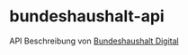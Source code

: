 # bundeshaushalt-api

API Beschreibung von [Bundeshaushalt Digital](https://bundeshaushalt.de/DE/Bundeshaushalt-digital/bundeshaushalt-digital.html)


